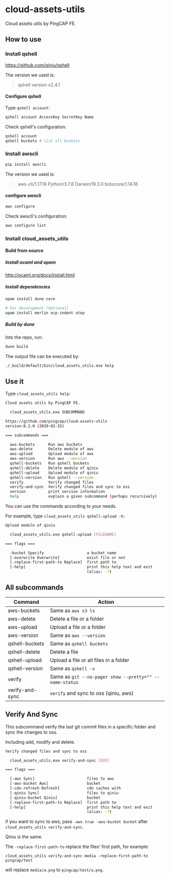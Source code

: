 # cloud-assets-utils

Cloud assets utils by PingCAP FE.

## How to use

### Install qshell

<https://github.com/qiniu/qshell>

The version we used is:

> qshell version v2.4.1

#### Configure qshell

Type `qshell account`:

```sh
qshell account AccessKey SecretKey Name
```

Check qshell's configuration:

```sh
qshell account
qshell buckets # list all buckets
```

### Install awscli

```sh
pip install awscli
```

The version we used is:

> aws-cli/1.17.16 Python/3.7.6 Darwin/19.3.0 botocore/1.14.16

#### configure awscli

```sh
aws configure
```

Check awscli's configuration:

```sh
aws configure list
```

### Install cloud_assets_utils

#### Build from source

##### Install ocaml and opam

<http://ocaml.org/docs/install.html>

##### Install dependencies

```sh
opam install dune core

# For development (Optional)
opam install merlin ocp-indent utop
```
    
##### Build by dune

Into the repo, run:

```sh
dune build
```

The output file can be executed by:

```sh
./_build/default/bin/cloud_assets_utils.exe help
```

## Use it

Type `cloud_assets_utils help`:

```sh
Cloud assets utils by PingCAP FE.

  cloud_assets_utils.exe SUBCOMMAND

https://github.com/pingcap/cloud-assets-utils
version:0.2.0 (2020-02-15)

=== subcommands ===

  aws-buckets      Run aws buckets
  aws-delete       Delete module of aws
  aws-upload       Upload module of aws
  aws-version      Run aws --version
  qshell-buckets   Run qshell buckets
  qshell-delete    Delete module of qiniu
  qshell-upload    Upload module of qiniu
  qshell-version   Run qshell --version
  verify           Verify changed files
  verify-and-sync  Verify changed files and sync to oss
  version          print version information
  help             explain a given subcommand (perhaps recursively)
```

You can use the commands according to your needs.

For example, type `cloud_assets_utils qshell-upload -h`:

```sh
Upload module of qiniu

  cloud_assets_utils.exe qshell-upload [FILENAME]

=== flags ===

  -bucket Specify                   a bucket name
  [-overwrite Overwrite]            exist file or not
  [-replace-first-path-to Replace]  first path to
  [-help]                           print this help text and exit
                                    (alias: -?)
```

## All subcommands

| Command         | Action                                                  |
| --------------- | ------------------------------------------------------- |
| aws-buckets     | Same as `aws s3 ls`                                     |
| aws-delete      | Delete a file or a folder                               |
| aws-upload      | Upload a file or a folder                               |
| aws-version     | Same as `aws --version`                                 |
| qshell-buckets  | Same as `qshell buckets`                                |
| qshell-delete   | Delete a file                                           |
| qshell-upload   | Upload a file or all files in a folder                  |
| qshell-version  | Same as `qshell -v`                                     |
| verify          | Same as `git --no-pager show --pretty="" --name-status` |
| verify-and-sync | `verify` and sync to oss (qiniu, aws)                   |

## Verify And Sync

This subcommand verify the last git commit files in a specific folder and sync the changes to oss.

Including add, modify and delete.

```sh
Verify changed files and sync to oss

  cloud_assets_utils.exe verify-and-sync [DIR]

=== flags ===

  [-aws Sync]                       files to aws
  [-aws-bucket Aws]                 bucket
  [-cdn-refresh Refresh]            cdn caches with
  [-qiniu Sync]                     files to qiniu
  [-qiniu-bucket Qiniu]             bucket
  [-replace-first-path-to Replace]  first path to
  [-help]                           print this help text and exit
                                    (alias: -?)
```

if you want to sync to aws, pass `-aws true -aws-bucket bucket` after `cloud_assets_utils verify-and-sync`.

Qiniu is the same.

The `-replace-first-path-to` replace the files' first path, for example:

`cloud_assets_utils verify-and-sync media -replace-first-path-to pingcap/test`

will replace `media/a.png` to `pingcap/test/a.png`.
